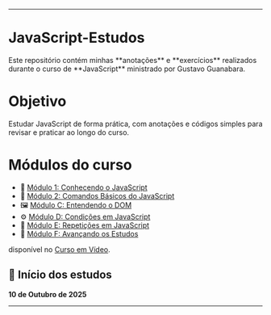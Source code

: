 
<hr>
<h1 align=>JavaScript-Estudos</h1>
Este repositório contém minhas **anotações** e **exercícios** realizados durante o curso de **JavaScript** ministrado por Gustavo Guanabara.

<h1 align=>Objetivo</h1>

Estudar JavaScript de forma prática, com anotações e códigos simples para revisar e praticar ao longo do curso.


<h1 align=>Módulos do curso</h1>

- 📘 [Módulo 1: Conhecendo o JavaScript](Modulo-1)
- 🧱 [Módulo 2: Comandos Básicos do JavaScript](modulo-2)
- 🖼️ [Módulo C: Entendendo o DOM](./ModuloC-DOM/anotacoes.md)
- ⚙️ [Módulo D: Condições em JavaScript](./ModuloD-Condicoes/anotacoes.md)
- 🔁 [Módulo E: Repetições em JavaScript](./ModuloE-Repeticoes/anotacoes.md)
- 🚀 [Módulo F: Avançando os Estudos](./ModuloF-Avancando/anotacoes.md)

disponível no [Curso em Vídeo](https://www.cursoemvideo.com/curso/javascript/).

## 📅 Início dos estudos

**10 de Outubro de 2025**
<hr>
